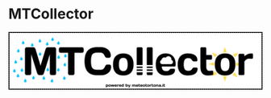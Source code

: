 # MTCollector

![alt text](https://github.com/Meteotortona/MTCollector/blob/main/MTCollector_logo.png)
